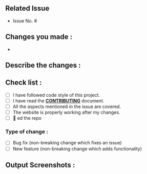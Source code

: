 ## Related Issue
- Issue No. #

## Changes you made :
- 

## Describe the changes :
<!-- Additional information regarding your changes -->

<!--- Why is this change required? What problem does it solve? -->


## Check list :
<!-- Put `x` in the box whichever option is applicable to you -->
- [ ] I have followed code style of this project.
- [ ] I have read the [**CONTRIBUTING**](https://github.com/Arun9739/Paryatana/blob/main/Contributing.md) document.
- [ ] All the aspects mentioned in the issue are covered.
- [ ] The website is properly working after my changes.
- [ ] 🌟 ed the repo

### Type of change :
<!--- What types of changes does your code introduce? Put an `x` in all the boxes that apply: -->
- [ ] Bug fix (non-breaking change which fixes an issue)
- [ ] New feature (non-breaking change which adds functionality)

## Output Screenshots :

<!-- Put the screenshot of the section(s) you have changed -->

